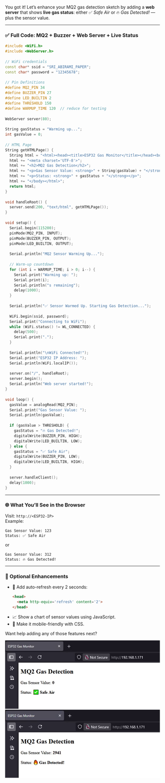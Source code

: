 You got it! Let’s enhance your MQ2 gas detection sketch by adding a **web server** that shows **live gas status**: either ✅ *Safe Air* or 🔥 *Gas Detected!* — plus the sensor value.

---

### ✅ Full Code: MQ2 + Buzzer + Web Server + Live Status

```cpp
#include <WiFi.h>
#include <WebServer.h>

// WiFi credentials
const char* ssid = "SRI_ABIRAMI_PAPER";
const char* password = "12345678";

// Pin Definitions
#define MQ2_PIN 34
#define BUZZER_PIN 27
#define LED_BUILTIN 2
#define THRESHOLD 150
#define WARMUP_TIME 120  // reduce for testing

WebServer server(80);

String gasStatus = "Warming up...";
int gasValue = 0;

// HTML Page
String getHTMLPage() {
  String html = "<html><head><title>ESP32 Gas Monitor</title></head><body>";
  html += "<meta charset='UTF-8'>";
  html += "<h2>MQ2 Gas Detection</h2>";
  html += "<p>Gas Sensor Value: <strong>" + String(gasValue) + "</strong></p>";
  html += "<p>Status: <strong>" + gasStatus + "</strong></p>";
  html += "</body></html>";
  return html;
}

void handleRoot() {
  server.send(200, "text/html", getHTMLPage());
}

void setup() {
  Serial.begin(115200);
  pinMode(MQ2_PIN, INPUT);
  pinMode(BUZZER_PIN, OUTPUT);
  pinMode(LED_BUILTIN, OUTPUT);

  Serial.println("MQ2 Sensor Warming Up...");

  // Warm-up countdown
  for (int i = WARMUP_TIME; i > 0; i--) {
    Serial.print("Warming up: ");
    Serial.print(i);
    Serial.println("s remaining");
    delay(1000);
  }

  Serial.println("✅ Sensor Warmed Up. Starting Gas Detection...");

  WiFi.begin(ssid, password);
  Serial.print("Connecting to WiFi");
  while (WiFi.status() != WL_CONNECTED) {
    delay(500);
    Serial.print(".");
  }

  Serial.println("\nWiFi Connected!");
  Serial.print("ESP32 IP Address: ");
  Serial.println(WiFi.localIP());

  server.on("/", handleRoot);
  server.begin();
  Serial.println("Web server started!");
}

void loop() {
  gasValue = analogRead(MQ2_PIN);
  Serial.print("Gas Sensor Value: ");
  Serial.println(gasValue);

  if (gasValue > THRESHOLD) {
    gasStatus = "🔥 Gas Detected!";
    digitalWrite(BUZZER_PIN, HIGH);
    digitalWrite(LED_BUILTIN, LOW);
  } else {
    gasStatus = "✅ Safe Air";
    digitalWrite(BUZZER_PIN, LOW);
    digitalWrite(LED_BUILTIN, HIGH);
  }

  server.handleClient();
  delay(1000);
}
```

---

### 🌐 What You’ll See in the Browser

Visit: `http://<ESP32-IP>`  
Example:

```
Gas Sensor Value: 123
Status: ✅ Safe Air
```

or

```
Gas Sensor Value: 312
Status: 🔥 Gas Detected!
```

---

### 🧠 Optional Enhancements

- 🔄 Add auto-refresh every 2 seconds:
  ```html
  <head>
    <meta http-equiv='refresh' content='2'>
  </head>
  ```
- 📈 Show a chart of sensor values using JavaScript.
- 📱 Make it mobile-friendly with CSS.

Want help adding any of those features next?

![Image](1.png)
![Image](2.png)